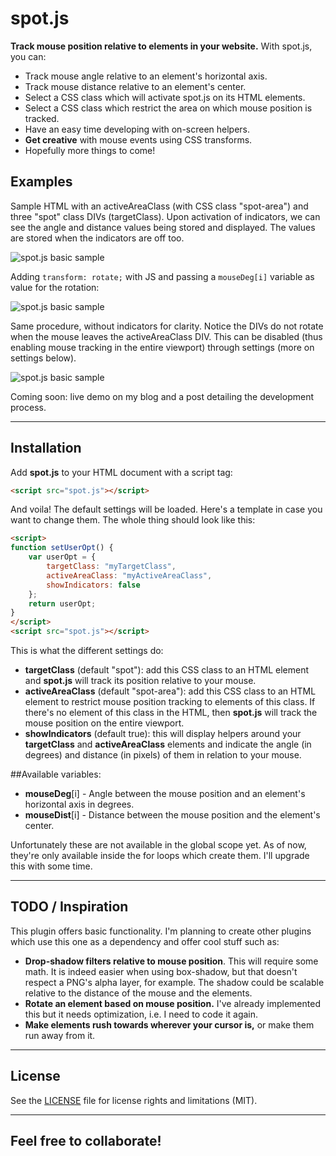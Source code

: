 # spot.js

**Track mouse position relative to elements in your website.** With spot.js, you can:
- Track mouse angle relative to an element's horizontal axis.
- Track mouse distance relative to an element's center.
- Select a CSS class which will activate spot.js on its HTML elements.
- Select a CSS class which restrict the area on which mouse position is tracked.
- Have an easy time developing with on-screen helpers.
- **Get creative** with mouse events using CSS transforms.
- Hopefully more things to come!

## Examples

Sample HTML with an activeAreaClass (with CSS class "spot-area") and three "spot" class DIVs (targetClass). Upon activation of indicators, we can see the angle and distance values being stored and displayed. The values are stored when the indicators are off too.

![spot.js basic sample](http://brainlessdeveloper.com/assets/spotjs1.gif)

Adding <code>transform: rotate;</code> with JS and passing a <code>mouseDeg[i]</code> variable as value for the rotation:

![spot.js basic sample](http://brainlessdeveloper.com/assets/spotjs2.gif)

Same procedure, without indicators for clarity. Notice the DIVs do not rotate when the mouse leaves the activeAreaClass DIV. This can be disabled (thus enabling mouse tracking in the entire viewport) through settings (more on settings below).

![spot.js basic sample](http://brainlessdeveloper.com/assets/spotjs3.gif)

Coming soon: live demo on my blog and a post detailing the development process.

----------
## Installation

Add **spot.js** to your HTML document with a script tag:
```html
<script src="spot.js"></script>
```
And voila! The default settings will be loaded. Here's a template in case you want to change them. The whole thing should look like this:
```html
<script>
function setUserOpt() {
    var userOpt = {
        targetClass: "myTargetClass",
        activeAreaClass: "myActiveAreaClass",
        showIndicators: false
    };
    return userOpt;
}
</script>
<script src="spot.js"></script>
``` 

This is what the different settings do:
- **targetClass** (default "spot"): add this CSS class to an HTML element and **spot.js** will track its position relative to your mouse.
- **activeAreaClass** (default "spot-area"): add this CSS class to an HTML element to restrict mouse position tracking to elements of this class. If there's no element of this class in the HTML, then **spot.js** will track the mouse position on the entire viewport.
- **showIndicators** (default true): this will display helpers around your **targetClass** and **activeAreaClass** elements and indicate the angle (in degrees) and distance (in pixels) of them in relation to your mouse.

##Available variables:
- **mouseDeg**[i] - Angle between the mouse position and an element's horizontal axis in degrees.
- **mouseDist**[i] - Distance between the mouse position and the element's center.

Unfortunately these are not available in the global scope yet. As of now, they're only available inside the for loops which create them. I'll upgrade this with some time.

----------
## TODO / Inspiration
This plugin offers basic functionality. I'm planning to create other plugins which use this one as a dependency and offer cool stuff such as:
- **Drop-shadow filters relative to mouse position**. This will require some math. It is indeed easier when using box-shadow, but that doesn't respect a PNG's alpha layer, for example. The shadow could be scalable relative to the distance of the mouse and the elements.
- **Rotate an element based on mouse position.** I've already implemented this but it needs optimization, i.e. I need to code it again.
- **Make elements rush towards wherever your cursor is,** or make them run away from it.

----------
## License
See the [LICENSE](https://github.com/brainlessdeveloper/spot.js/blob/master/LICENSE.md) file for license rights and limitations (MIT).

---------
## Feel free to collaborate!
